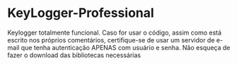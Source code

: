 # KeyLogger-Professional

Keylogger totalmente funcional.
Caso for usar o código, assim como está escrito nos próprios comentários, certifique-se de usar um servidor de e-mail que tenha autenticação APENAS com usuário e senha.
Não esqueça de fazer o download das bibliotecas necessárias

